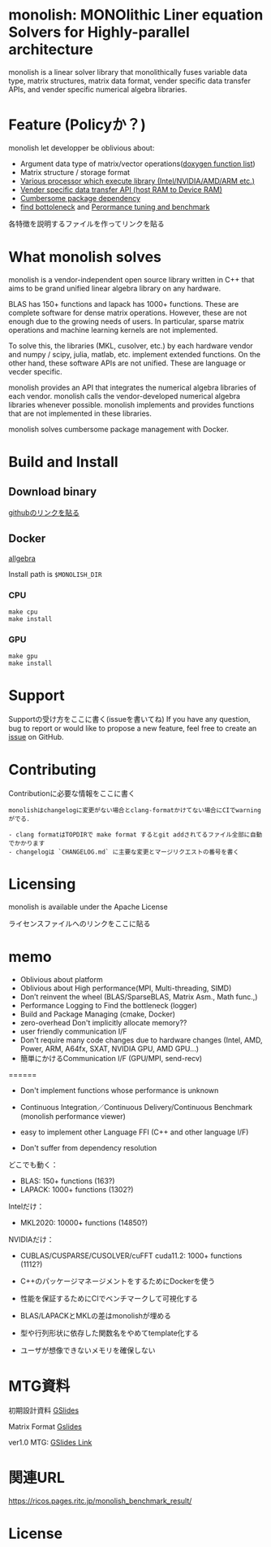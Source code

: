 # monolish: MONOlithic Liner equation Solvers for Highly-parallel architecture
monolish is a linear solver library that monolithically fuses variable data type, matrix structures, matrix data format, vender specific data transfer APIs, and vender specific numerical algebra libraries.

# Feature (Policyか？)
monolish let developper be oblivious about:
- Argument data type of matrix/vector operations([doxygen function list][doxy-func])
- Matrix structure / storage format
- [Various processor which execute library  (Intel/NVIDIA/AMD/ARM etc.) ][oplist]
- [Vender specific data transfer API (host RAM to Device RAM)][gpu]
- [Cumbersome package dependency][build]
- [find bottoleneck][logger] and [Perormance tuning and benchmark][perfviewer]

各特徴を説明するファイルを作ってリンクを貼る

[oplist]: doc/operation_list.md
[gpu]: doc/gpu.md
[doxy-func]: http://gogo-gomachan.com/charactor/
[build]: doc/build.md
[logger]: http://gogo-gomachan.com/charactor/
[perfviewer]: http://gogo-gomachan.com/charactor/

# What monolish solves
monolish is a vendor-independent open source library written in C++ that aims to be grand unified linear algebra library on any hardware.

BLAS has 150+ functions and lapack has 1000+ functions. These are complete software for dense matrix operations. 
However, these are not enough due to the growing needs of users. 
In particular, sparse matrix operations and machine learning kernels are not implemented. 

To solve this, the libraries (MKL, cusolver, etc.) by each hardware vendor and numpy / scipy, julia, matlab, etc. implement extended functions.
On the other hand, these software APIs are not unified. These are language or vecder specific.

monolish provides an API that integrates the numerical algebra libraries of each vendor.
monolish calls the vendor-developed numerical algebra libraries whenever possible.
monolish implements and provides functions that are not implemented in these libraries.

monolish solves cumbersome package management with Docker.

# Build and Install
## Download binary
[githubのリンクを貼る](http://gogo-gomachan.com/charactor/)

## Docker
[allgebra](https://github.com/ricosjp/allgebra)

Install path is `$MONOLISH_DIR` 

### CPU
```
make cpu
make install
```

### GPU
```
make gpu
make install
```

# Support
Supportの受け方をここに書く(issueを書いてね)
If you have any question, bug to report or would like to propose a new feature, feel free to create an [issue][issue] on GitHub.

[issue]: http://gogo-gomachan.com/charactor/

# Contributing
Contributionに必要な情報をここに書く

```
monolishはchangelogに変更がない場合とclang-formatかけてない場合にCIでwarningがでる．

- clang formatはTOPDIRで make format するとgit addされてるファイル全部に自動でかかります
- changelogは `CHANGELOG.md` に主要な変更とマージリクエストの番号を書く
```

# Licensing
monolish is available under the Apache License

ライセンスファイルへのリンクをここに貼る



# memo
- Oblivious about platform
- Oblivious about High performance(MPI, Multi-threading, SIMD)
- Don’t reinvent the wheel (BLAS/SparseBLAS, Matrix Asm., Math func.,)
- Performance Logging to Find the bottleneck (logger)
- Build and Package Managing (cmake, Docker)
- zero-overhead
Don't implicitly allocate memory??
- user friendly communication I/F
- Don't require many code changes due to hardware changes (Intel, AMD, Power, ARM, A64fx, SXAT, NVIDIA GPU, AMD GPU...)
- 簡単にかけるCommunication I/F (GPU/MPI, send-recv)


======
- Don't implement functions whose performance is unknown
- Continuous Integration／Continuous Delivery/Continuous Benchmark (monolish performance viewer)

- easy to implement other Language FFI (C++ and other language I/F)


- Don't suffer from dependency resolution

どこでも動く：
- BLAS: 150+ functions (163?)
- LAPACK: 1000+ functions (1302?)

Intelだけ：
- MKL2020: 10000+ functions (14850?)

NVIDIAだけ：
- CUBLAS/CUSPARSE/CUSOLVER/cuFFT cuda11.2: 1000+ functions (1112?)


- C++のパッケージマネージメントをするためにDockerを使う
- 性能を保証するためにCIでベンチマークして可視化する
- BLAS/LAPACKとMKLの差はmonolishが埋める
- 型や行列形状に依存した関数名をやめてtemplate化する
- ユーザが想像できないメモリを確保しない


# MTG資料

初期設計資料 [GSlides](https://docs.google.com/presentation/d/16JvP7bTtxmfMP9hqflB7FVDrxueYxYa5U2PT-SkqB20/edit?usp=sharing)

Matrix Format [Gslides](https://docs.google.com/presentation/d/1wqyw9CmlHar84WxTgnoULn0_ZHZ7IxkUnLa_HkIwVQo/edit?usp=sharing)

ver1.0 MTG: [GSlides Link](https://docs.google.com/presentation/d/12LJXbFmAmKcEWtkIBCZm_klpqmAP6MIuvYCRAZnvwqQ/edit?usp=sharing)

# 関連URL

https://ricos.pages.ritc.jp/monolish_benchmark_result/

# License
# 
